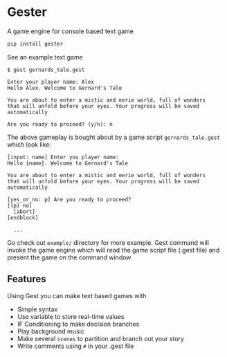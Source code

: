 # Gester

A game engine for console based text game

```s
pip install gester
```

See an example text game
```
$ gest gernards_tale.gest

Enter your player name: Alex
Hello Alex. Welcome to Gernard's Tale

You are about to enter a mistic and eerie world, full of wonders
that will unfold before your eyes. Your progress will be saved
automatically

Are you ready to proceed? (y/n): n
```

The above gameplay is bought about by a game script `gernards_tale.gest`
which look like:

```
[input: name] Enter you player name:
Hello {name}. Welcome to Gernard's Tale

You are about to enter a mistic and eerie world, full of wonders
that will unfold before your eyes. Your progress will be saved
automatically

[yes_or_no: p] Are you ready to proceed?
[{p} no]
  [abort]
[endblock]

  ...
```
Go check out `example/` directory for more example.
Gest command will invoke the game engine which will read the game
script file (.gest file) and present the game on the command window

## Features

Using Gest you can make text based games with

- Simple syntax
- Use variable to store real-time values
- IF Conditioning to make decision branches
- Play background music
- Make several `scenes` to partition and branch out your story
- Write comments using `#` in your .gest file
